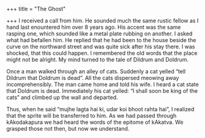 +++
title = "The Ghost"

+++
I received a call from him. He sounded much the same rustic fellow as I
hand last enountered him over 8 years ago. His accent was the same
rasping one, which sounded like a metal plate rubbing on another. I
asked what had befallen him. He replied that he had been to the house
beside the curve on the northward street and was quite sick after his
stay there. I was shocked, that this could happen. I remembered the old
words that the place might not be alright. My mind turned to the tale of
Dildrum and Doldrum.  
  
Once a man walked through an alley of cats. Suddenly a cat yelled “tell
Dildrum that Doldrum is dead”. All the cats dispersed meowing away
incomprehensibly. The man came home and told his wife. I heard a cat
state that Doldrum is dead. Immediately his cat yelled: “I shall soon be
king of the cats” and climbed up the wall and departed.

Thus, when he said “mujhe lagta hai ki, udar koi bhoot rahta hai”, I
realized that the sprite will be transferred to him. As we had passed
through kAkodakapura we had heard the words of the epitome of kAkatva.
We grasped those not then, but now we understand.
